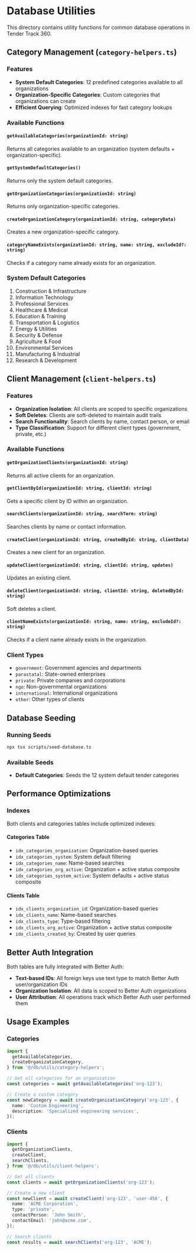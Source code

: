 # Database Utilities

This directory contains utility functions for common database operations in Tender Track 360.

## Category Management (`category-helpers.ts`)

### Features

- **System Default Categories**: 12 predefined categories available to all organizations
- **Organization-Specific Categories**: Custom categories that organizations can create
- **Efficient Querying**: Optimized indexes for fast category lookups

### Available Functions

#### `getAvailableCategories(organizationId: string)`

Returns all categories available to an organization (system defaults + organization-specific).

#### `getSystemDefaultCategories()`

Returns only the system default categories.

#### `getOrganizationCategories(organizationId: string)`

Returns only organization-specific categories.

#### `createOrganizationCategory(organizationId: string, categoryData)`

Creates a new organization-specific category.

#### `categoryNameExists(organizationId: string, name: string, excludeId?: string)`

Checks if a category name already exists for an organization.

### System Default Categories

1. Construction & Infrastructure
2. Information Technology
3. Professional Services
4. Healthcare & Medical
5. Education & Training
6. Transportation & Logistics
7. Energy & Utilities
8. Security & Defense
9. Agriculture & Food
10. Environmental Services
11. Manufacturing & Industrial
12. Research & Development

## Client Management (`client-helpers.ts`)

### Features

- **Organization Isolation**: All clients are scoped to specific organizations
- **Soft Deletes**: Clients are soft-deleted to maintain audit trails
- **Search Functionality**: Search clients by name, contact person, or email
- **Type Classification**: Support for different client types (government, private, etc.)

### Available Functions

#### `getOrganizationClients(organizationId: string)`

Returns all active clients for an organization.

#### `getClientById(organizationId: string, clientId: string)`

Gets a specific client by ID within an organization.

#### `searchClients(organizationId: string, searchTerm: string)`

Searches clients by name or contact information.

#### `createClient(organizationId: string, createdById: string, clientData)`

Creates a new client for an organization.

#### `updateClient(organizationId: string, clientId: string, updates)`

Updates an existing client.

#### `deleteClient(organizationId: string, clientId: string, deletedById: string)`

Soft deletes a client.

#### `clientNameExists(organizationId: string, name: string, excludeId?: string)`

Checks if a client name already exists in the organization.

### Client Types

- `government`: Government agencies and departments
- `parastatal`: State-owned enterprises
- `private`: Private companies and corporations
- `ngo`: Non-governmental organizations
- `international`: International organizations
- `other`: Other types of clients

## Database Seeding

### Running Seeds

```bash
npx tsx scripts/seed-database.ts
```

### Available Seeds

- **Default Categories**: Seeds the 12 system default tender categories

## Performance Optimizations

### Indexes

Both clients and categories tables include optimized indexes:

#### Categories Table

- `idx_categories_organization`: Organization-based queries
- `idx_categories_system`: System default filtering
- `idx_categories_name`: Name-based searches
- `idx_categories_org_active`: Organization + active status composite
- `idx_categories_system_active`: System defaults + active status composite

#### Clients Table

- `idx_clients_organization_id`: Organization-based queries
- `idx_clients_name`: Name-based searches
- `idx_clients_type`: Type-based filtering
- `idx_clients_org_active`: Organization + active status composite
- `idx_clients_created_by`: Created by user queries

## Better Auth Integration

Both tables are fully integrated with Better Auth:

- **Text-based IDs**: All foreign keys use text type to match Better Auth user/organization IDs
- **Organization Isolation**: All data is scoped to Better Auth organizations
- **User Attribution**: All operations track which Better Auth user performed them

## Usage Examples

### Categories

```typescript
import {
  getAvailableCategories,
  createOrganizationCategory,
} from '@/db/utils/category-helpers';

// Get all categories for an organization
const categories = await getAvailableCategories('org-123');

// Create a custom category
const newCategory = await createOrganizationCategory('org-123', {
  name: 'Custom Engineering',
  description: 'Specialized engineering services',
});
```

### Clients

```typescript
import {
  getOrganizationClients,
  createClient,
  searchClients,
} from '@/db/utils/client-helpers';

// Get all clients
const clients = await getOrganizationClients('org-123');

// Create a new client
const newClient = await createClient('org-123', 'user-456', {
  name: 'ACME Corporation',
  type: 'private',
  contactPerson: 'John Smith',
  contactEmail: 'john@acme.com',
});

// Search clients
const results = await searchClients('org-123', 'ACME');
```
